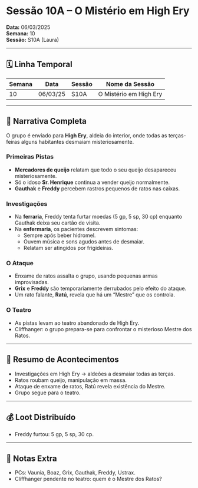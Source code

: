 # Sessão 10A – O Mistério em High Ery  
**Data:** 06/03/2025  
**Semana:** 10  
**Sessão:** S10A (Laura)  

---

## 🗓 Linha Temporal
| Semana | Data      | Sessão | Nome da Sessão          |
|--------|-----------|--------|--------------------------|
| 10     | 06/03/25  | S10A   | O Mistério em High Ery   |

---

## 📖 Narrativa Completa
O grupo é enviado para **High Ery**, aldeia do interior, onde todas as terças-feiras alguns habitantes desmaiam misteriosamente.  

### Primeiras Pistas
- **Mercadores de queijo** relatam que todo o seu queijo desapareceu misteriosamente.  
- Só o idoso **Sr. Henrique** continua a vender queijo normalmente.  
- **Gauthak** e **Freddy** percebem rastros pequenos de ratos nas caixas.  

### Investigações
- Na **ferraria**, Freddy tenta furtar moedas (5 gp, 5 sp, 30 cp) enquanto Gauthak deixa seu cartão de visita.  
- Na **enfermaria**, os pacientes descrevem sintomas:  
  - Sempre após beber hidromel.  
  - Ouvem música e sons agudos antes de desmaiar.  
  - Relatam ser atingidos por frigideiras.  

### O Ataque
- Enxame de ratos assalta o grupo, usando pequenas armas improvisadas.  
- **Grix** e **Freddy** são temporariamente derrubados pelo efeito do ataque.  
- Um rato falante, **Ratú**, revela que há um “Mestre” que os controla.  

### O Teatro
- As pistas levam ao teatro abandonado de High Ery.  
- Cliffhanger: o grupo prepara-se para confrontar o misterioso Mestre dos Ratos.  

---

## 🎲 Resumo de Acontecimentos
- Investigações em High Ery → aldeões a desmaiar todas as terças.  
- Ratos roubam queijo, manipulação em massa.  
- Ataque de enxame de ratos, Ratú revela existência do Mestre.  
- Grupo segue para o teatro.  

---

## 💰 Loot Distribuído
- Freddy furtou: 5 gp, 5 sp, 30 cp.  

---

## 🧾 Notas Extra
- PCs: Vaunia, Boaz, Grix, Gauthak, Freddy, Ustrax.  
- Cliffhanger pendente no teatro: quem é o Mestre dos Ratos?  
